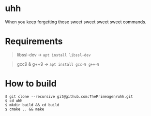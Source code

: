 # uhh
When you keep forgetting those sweet sweet sweet sweet commands.

# Requirements
> libssl-dev -> `apt install libssl-dev`
  
>  gcc9 & g++9 -> `apt install gcc-9 g++-9`

# How to build
```
$ git clone --recursive git@github.com:ThePrimeagen/uhh.git
$ cd uhh
$ mkdir build && cd build
$ cmake .. && make
```
